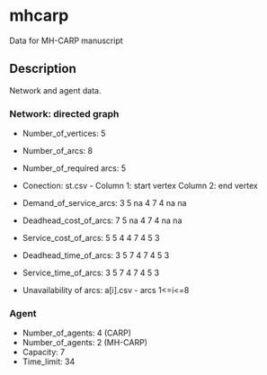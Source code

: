 # mhcarp
Data for MH-CARP manuscript

## Description 
Network and agent data. 

### Network: directed graph  
* Number_of_vertices: 5 
* Number_of_arcs: 8 
* Number_of_required arcs: 5 
* Conection: st.csv - Column 1: start vertex Column 2: end vertex 

* Demand_of_service_arcs: 3 5 na 4 7 4 na na
* Deadhead_cost_of_arcs: 7 5 na 4 7 4 na na
* Service_cost_of_arcs: 5 5 4 4 7 4 5 3 
* Deadhead_time_of_arcs: 3 5 7 4 7 4 5 3 
* Service_time_of_arcs: 3 5 7 4 7 4 5 3 

* Unavailability of arcs: a[i].csv - arcs 1<=i<=8 

### Agent 
* Number_of_agents: 4 (CARP) 
* Number_of_agents: 2 (MH-CARP) 
* Capacity: 7 
* Time_limit: 34 
